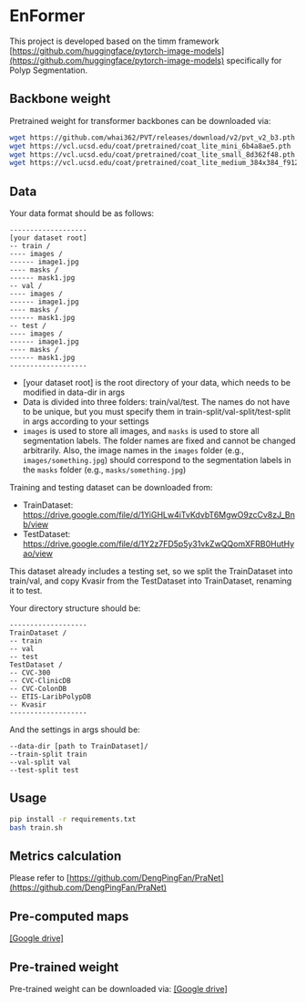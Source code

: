 # EnFormer

This project is developed based on the timm framework [https://github.com/huggingface/pytorch-image-models](https://github.com/huggingface/pytorch-image-models) specifically for Polyp Segmentation.

## Backbone weight

Pretrained weight for transformer backbones can be downloaded via:

```bash
wget https://github.com/whai362/PVT/releases/download/v2/pvt_v2_b3.pth
wget https://vcl.ucsd.edu/coat/pretrained/coat_lite_mini_6b4a8ae5.pth
wget https://vcl.ucsd.edu/coat/pretrained/coat_lite_small_8d362f48.pth
wget https://vcl.ucsd.edu/coat/pretrained/coat_lite_medium_384x384_f9129688.pth
```

## Data

Your data format should be as follows:

```
-------------------
[your dataset root]
-- train /
---- images /
------ image1.jpg
---- masks /
------ mask1.jpg
-- val /
---- images /
------ image1.jpg
---- masks /
------ mask1.jpg
-- test /
---- images /
------ image1.jpg
---- masks /
------ mask1.jpg
-------------------
```

- [your dataset root] is the root directory of your data, which needs to be modified in data-dir in args
- Data is divided into three folders: train/val/test. The names do not have to be unique, but you must specify them in train-split/val-split/test-split in args according to your settings
- `images` is used to store all images, and `masks` is used to store all segmentation labels. The folder names are fixed and cannot be changed arbitrarily. Also, the image names in the `images` folder (e.g., `images/something.jpg`) should correspond to the segmentation labels in the `masks` folder (e.g., `masks/something.jpg`)

Training and testing dataset can be downloaded from:

- TrainDataset: https://drive.google.com/file/d/1YiGHLw4iTvKdvbT6MgwO9zcCv8zJ_Bnb/view
- TestDataset: https://drive.google.com/file/d/1Y2z7FD5p5y31vkZwQQomXFRB0HutHyao/view

This dataset already includes a testing set, so we split the TrainDataset into train/val, and copy Kvasir from the TestDataset into TrainDataset, renaming it to test.

Your directory structure should be:

```
-------------------
TrainDataset /
-- train
-- val
-- test
TestDataset /
-- CVC-300
-- CVC-ClinicDB
-- CVC-ColonDB
-- ETIS-LaribPolypDB
-- Kvasir
-------------------
```

And the settings in args should be:

```
--data-dir [path to TrainDataset]/
--train-split train
--val-split val
--test-split test
```

## Usage

```bash
pip install -r requirements.txt
bash train.sh
```

## Metrics calculation

Please refer to [https://github.com/DengPingFan/PraNet](https://github.com/DengPingFan/PraNet)

## Pre-computed maps

[[Google drive]](https://drive.google.com/file/d/1kA3cydMnJB8-zucG1pP6RrF1wU9tttxO/view?usp=sharing)

## Pre-trained weight

Pre-trained weight can be downloaded via: [[Google drive]](https://drive.google.com/file/d/1UsRR8ggtRWUwWVLBrGF_fAvciM0VCqn2/view?usp=sharing)
